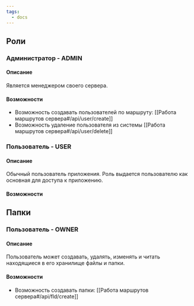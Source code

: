 ```yaml
---
tags:
  - docs
---
```

## Роли
### Администратор - ADMIN
#### Описание
Является менеджером своего сервера. 
#### Возможности
- Возможность создавать пользователей по маршруту: [[Работа маршрутов сервера#/api/user/create]]
-  Возможность удаление пользователя из системы [[Работа маршрутов сервера#/api/user/delete]]

### Пользователь - USER
#### Описание
Обычный пользователь приложения. Роль выдается пользователю как основная для доступа к приложению. 
#### Возможности

## Папки
### Пользователь - OWNER
#### Описание
Пользователь может создавать, удалять, изменять и читать находящиеся в его хранилище файлы и папки.
#### Возможности
- Возможность создавать папки: [[Работа маршрутов сервера#/api/fld/create]]